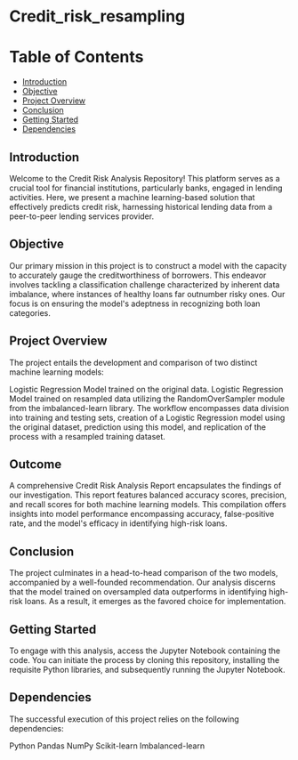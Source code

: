 # Credit_risk_resampling

# Table of Contents
* [Introduction](#Introduction)
* [Objective](#Objective)
* [Project Overview](#ProjectOverview)
* [Conclusion](#Conclusion)
* [Getting Started](#GettingStarted)
* [Dependencies](#Dependencies)

 ## Introduction
Welcome to the Credit Risk Analysis Repository! This platform serves as a crucial tool for financial institutions, particularly banks, engaged in lending activities. Here, we present a machine learning-based solution that effectively predicts credit risk, harnessing historical lending data from a peer-to-peer lending services provider.

## Objective
Our primary mission in this project is to construct a model with the capacity to accurately gauge the creditworthiness of borrowers. This endeavor involves tackling a classification challenge characterized by inherent data imbalance, where instances of healthy loans far outnumber risky ones. Our focus is on ensuring the model's adeptness in recognizing both loan categories.

## Project Overview
The project entails the development and comparison of two distinct machine learning models:

Logistic Regression Model trained on the original data.
Logistic Regression Model trained on resampled data utilizing the RandomOverSampler module from the imbalanced-learn library.
The workflow encompasses data division into training and testing sets, creation of a Logistic Regression model using the original dataset, prediction using this model, and replication of the process with a resampled training dataset.

## Outcome
A comprehensive Credit Risk Analysis Report encapsulates the findings of our investigation. This report features balanced accuracy scores, precision, and recall scores for both machine learning models. This compilation offers insights into model performance encompassing accuracy, false-positive rate, and the model's efficacy in identifying high-risk loans.

## Conclusion
The project culminates in a head-to-head comparison of the two models, accompanied by a well-founded recommendation. Our analysis discerns that the model trained on oversampled data outperforms in identifying high-risk loans. As a result, it emerges as the favored choice for implementation.

## Getting Started
To engage with this analysis, access the Jupyter Notebook containing the code. You can initiate the process by cloning this repository, installing the requisite Python libraries, and subsequently running the Jupyter Notebook.

## Dependencies
The successful execution of this project relies on the following dependencies:

Python
Pandas
NumPy
Scikit-learn
Imbalanced-learn
